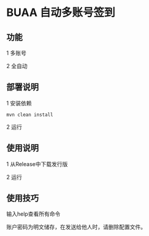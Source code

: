 # BUAA 自动多账号签到

## 功能

1 多账号

2 全自动

## 部署说明

1 安装依赖
```
mvn clean install
```

2 运行

## 使用说明

1 从Release中下载发行版

2 运行

## 使用技巧

输入help查看所有命令

账户密码为明文储存，在发送给他人时，请删除配置文件。


